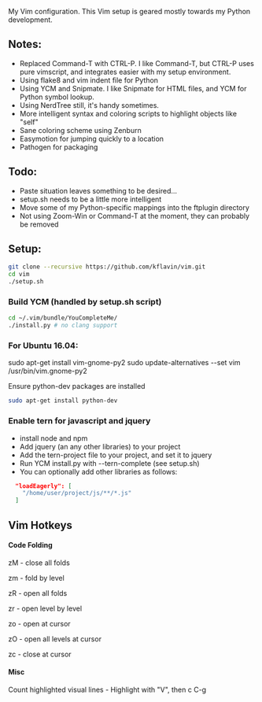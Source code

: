 My Vim configuration.  This Vim setup is geared mostly towards my Python development.

## Notes:
- Replaced Command-T with CTRL-P.  I like Command-T, but CTRL-P uses pure vimscript, and integrates easier with my setup environment.
- Using flake8 and vim indent file for Python
- Using YCM and Snipmate.  I like Snipmate for HTML files, and YCM for Python symbol lookup.
- Using NerdTree still, it's handy sometimes.
- More intelligent syntax and coloring scripts to highlight objects like "self"
- Sane coloring scheme using Zenburn
- Easymotion for jumping quickly to a location
- Pathogen for packaging

## Todo:
- Paste situation leaves something to be desired...
- setup.sh needs to be a little more intelligent
- Move some of my Python-specific mappings into the ftplugin directory
- Not using Zoom-Win or Command-T at the moment, they can probably be removed

## Setup:
```bash
git clone --recursive https://github.com/kflavin/vim.git
cd vim
./setup.sh
```

### Build YCM (handled by setup.sh script)
```bash
cd ~/.vim/bundle/YouCompleteMe/
./install.py # no clang support
```

### For Ubuntu 16.04:
sudo apt-get install vim-gnome-py2
sudo update-alternatives --set vim /usr/bin/vim.gnome-py2

Ensure python-dev packages are installed
```bash
sudo apt-get install python-dev
```

### Enable tern for javascript and jquery
- install node and npm
- Add jquery (an any other libraries) to your project
- Add the tern-project file to your project, and set it to jquery
- Run YCM install.py with --tern-complete (see setup.sh)
- You can optionally add other libraries as follows:
```json
  "loadEagerly": [
    "/home/user/project/js/**/*.js"
  ]
```



## Vim Hotkeys

#### Code Folding
zM - close all folds

zm - fold by level

zR - open all folds

zr - open level by level

zo - open at cursor

zO - open all levels at cursor

zc - close at cursor

#### Misc
Count highlighted visual lines - Highlight with "V", then c C-g
